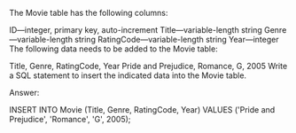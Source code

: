 The Movie table has the following columns:

ID—integer, primary key, auto-increment
Title—variable-length string
Genre—variable-length string
RatingCode—variable-length string
Year—integer
The following data needs to be added to the Movie table:

Title, Genre, RatingCode, Year
Pride and Prejudice, Romance, G, 2005
Write a SQL statement to insert the indicated data into the Movie table.

Answer:

INSERT INTO Movie (Title, Genre, RatingCode, Year)
VALUES ('Pride and Prejudice', 'Romance', 'G', 2005);